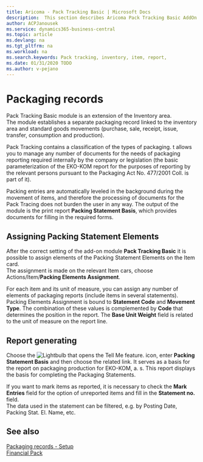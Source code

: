 ```yaml
---
title: Aricoma - Pack Tracking Basic | Microsoft Docs
description:  This section describes Aricoma Pack Tracking Basic AddOn
author: ACPJanousek
ms.service: dynamics365-business-central
ms.topic: article
ms.devlang: na
ms.tgt_pltfrm: na
ms.workload: na
ms.search.keywords: Pack tracking, inventory, item, report,
ms.date: 01/31/2020 TODO
ms.author: v-pejano
---
```


# Packaging records
Pack Tracking Basic module is an extension of the Inventory area.  
The module establishes a separate packaging record linked to the inventory area and standard goods movements (purchase, sale, receipt, issue, transfer, consumption and production).

Pack Tracking contains a classification of the types of packaging. t allows you to manage any number of documents for the needs of packaging reporting required internally by the company or legislation (the basic parameterization of the EKO-KOM report for the purposes of reporting by the relevant persons pursuant to the Packaging Act No. 477/2001 Coll. is part of it).

Packing entries are automatically leveled in the background during the movement of items, and therefore the processing of documents for the Pack Tracing does not burden the user in any way.
The output of the module is the print report **Packing Statement Basis**, which provides documents for filling in the required forms.

## Assigning Packing Statement Elements
After the correct setting of the add-on module **Pack Tracking Basic** it is possible to assign elements of the Packing Statement Elements on the Item card.  
The assignment is made on the relevant Item cars, choose Actions/Item/**Packing Elements Assignment**.

For each item and its unit of measure, you can assign any number of elements of packaging reports (include items in several statements). Packing Elements Assignment is bound to **Statement Code** and **Movement Type**. The combination of these values is complemented by **Code** that determines the position in the report. The **Base Unit Weight** field is related to the unit of measure on the report line.

## Report generating
Choose the ![Lightbulb that opens the Tell Me feature.](media/ui-search/search_small.png "Tell me what you want to do") icon, enter **Packing Statement Basis** and then choose the related link.
It serves as a basis for the report on packaging production for EKO-KOM, a. s. This report displays the basis for completing the Packaging Statements.

If you want to mark items as reported, it is necessary to check the **Mark Entries** field for the option of unreported items and fill in the **Statement no.** field.  
The data used in the statement can be filtered, e.g. by Posting Date, Packing Stat. El. Name, etc.

## See also
[Packaging records - Setup](pack-tracking-basic-setup.md)  
[Financial Pack](finance-pack.md)
